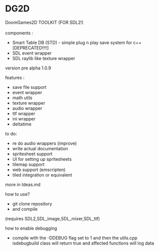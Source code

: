 # DG2D 
DoomGames2D TOOLKIT (FOR SDL2!)
<br>
<br>
components :<br>
-  Smart Table DB (STD) - simple plug n play save system for c++ [DEPRECATED!!!!]
-  SDL event wrapper
-  SDL raylib like texture wrapper

version pre alpha 1.0.9

features :
- save file support
- event wrapper
- math utils
- texture wrapper
- audio wrapper
- ttf wrapper
- ini wrapper
- deltatime
  
to do:
- re do audio wrappers (improve)
- write actual documentation
- spritesheet support
- UI for setting up spritesheets
- tilemap support
- web support (emscripten)
- tiled integration or equivalent

more in Ideas.md

how to use?
- git clone repository
- and compile

(requires SDL2,SDL_image,SDL_mixer,SDL_ttf)

how to enable debugging
- compile with the -DDEBUG flag set to 1 and then the utils.cpp isdebugbuild class will return true and affected functions will log data
